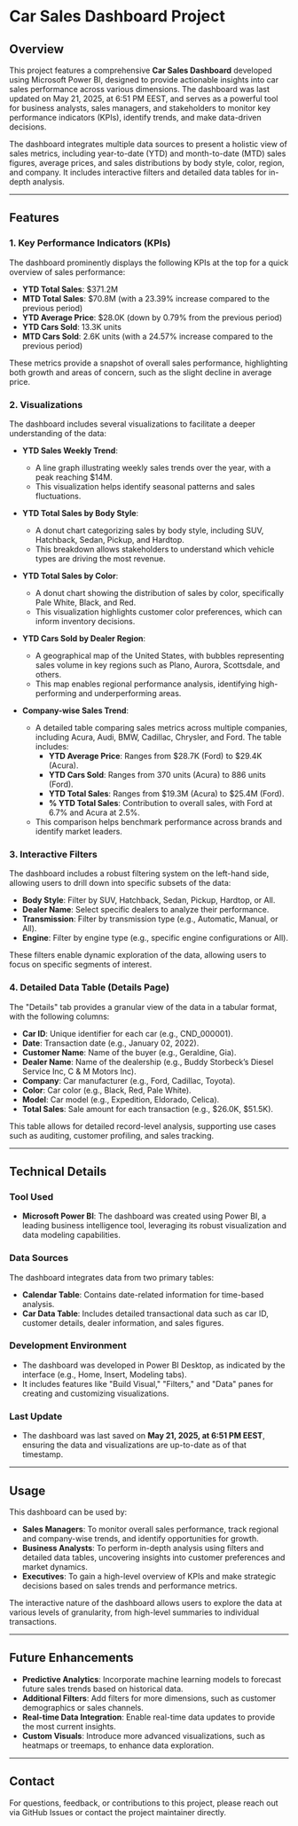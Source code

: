 # Car Sales Dashboard Project

## Overview

This project features a comprehensive **Car Sales Dashboard** developed using Microsoft Power BI, designed to provide actionable insights into car sales performance across various dimensions. The dashboard was last updated on May 21, 2025, at 6:51 PM EEST, and serves as a powerful tool for business analysts, sales managers, and stakeholders to monitor key performance indicators (KPIs), identify trends, and make data-driven decisions.

The dashboard integrates multiple data sources to present a holistic view of sales metrics, including year-to-date (YTD) and month-to-date (MTD) sales figures, average prices, and sales distributions by body style, color, region, and company. It includes interactive filters and detailed data tables for in-depth analysis.

---

## Features

### 1. Key Performance Indicators (KPIs)
The dashboard prominently displays the following KPIs at the top for a quick overview of sales performance:

- **YTD Total Sales**: $371.2M
- **MTD Total Sales**: $70.8M (with a 23.39% increase compared to the previous period)
- **YTD Average Price**: $28.0K (down by 0.79% from the previous period)
- **YTD Cars Sold**: 13.3K units
- **MTD Cars Sold**: 2.6K units (with a 24.57% increase compared to the previous period)

These metrics provide a snapshot of overall sales performance, highlighting both growth and areas of concern, such as the slight decline in average price.

### 2. Visualizations
The dashboard includes several visualizations to facilitate a deeper understanding of the data:

- **YTD Sales Weekly Trend**:
  - A line graph illustrating weekly sales trends over the year, with a peak reaching $14M.
  - This visualization helps identify seasonal patterns and sales fluctuations.

- **YTD Total Sales by Body Style**:
  - A donut chart categorizing sales by body style, including SUV, Hatchback, Sedan, Pickup, and Hardtop.
  - This breakdown allows stakeholders to understand which vehicle types are driving the most revenue.

- **YTD Total Sales by Color**:
  - A donut chart showing the distribution of sales by color, specifically Pale White, Black, and Red.
  - This visualization highlights customer color preferences, which can inform inventory decisions.

- **YTD Cars Sold by Dealer Region**:
  - A geographical map of the United States, with bubbles representing sales volume in key regions such as Plano, Aurora, Scottsdale, and others.
  - This map enables regional performance analysis, identifying high-performing and underperforming areas.

- **Company-wise Sales Trend**:
  - A detailed table comparing sales metrics across multiple companies, including Acura, Audi, BMW, Cadillac, Chrysler, and Ford. The table includes:
    - **YTD Average Price**: Ranges from $28.7K (Ford) to $29.4K (Acura).
    - **YTD Cars Sold**: Ranges from 370 units (Acura) to 886 units (Ford).
    - **YTD Total Sales**: Ranges from $19.3M (Acura) to $25.4M (Ford).
    - **% YTD Total Sales**: Contribution to overall sales, with Ford at 6.7% and Acura at 2.5%.
  - This comparison helps benchmark performance across brands and identify market leaders.

### 3. Interactive Filters
The dashboard includes a robust filtering system on the left-hand side, allowing users to drill down into specific subsets of the data:

- **Body Style**: Filter by SUV, Hatchback, Sedan, Pickup, Hardtop, or All.
- **Dealer Name**: Select specific dealers to analyze their performance.
- **Transmission**: Filter by transmission type (e.g., Automatic, Manual, or All).
- **Engine**: Filter by engine type (e.g., specific engine configurations or All).

These filters enable dynamic exploration of the data, allowing users to focus on specific segments of interest.

### 4. Detailed Data Table (Details Page)
The "Details" tab provides a granular view of the data in a tabular format, with the following columns:

- **Car ID**: Unique identifier for each car (e.g., CND_000001).
- **Date**: Transaction date (e.g., January 02, 2022).
- **Customer Name**: Name of the buyer (e.g., Geraldine, Gia).
- **Dealer Name**: Name of the dealership (e.g., Buddy Storbeck’s Diesel Service Inc, C & M Motors Inc).
- **Company**: Car manufacturer (e.g., Ford, Cadillac, Toyota).
- **Color**: Car color (e.g., Black, Red, Pale White).
- **Model**: Car model (e.g., Expedition, Eldorado, Celica).
- **Total Sales**: Sale amount for each transaction (e.g., $26.0K, $51.5K).

This table allows for detailed record-level analysis, supporting use cases such as auditing, customer profiling, and sales tracking.

---

## Technical Details

### Tool Used
- **Microsoft Power BI**: The dashboard was created using Power BI, a leading business intelligence tool, leveraging its robust visualization and data modeling capabilities.

### Data Sources
The dashboard integrates data from two primary tables:
- **Calendar Table**: Contains date-related information for time-based analysis.
- **Car Data Table**: Includes detailed transactional data such as car ID, customer details, dealer information, and sales figures.

### Development Environment
- The dashboard was developed in Power BI Desktop, as indicated by the interface (e.g., Home, Insert, Modeling tabs).
- It includes features like "Build Visual," "Filters," and "Data" panes for creating and customizing visualizations.

### Last Update
- The dashboard was last saved on **May 21, 2025, at 6:51 PM EEST**, ensuring the data and visualizations are up-to-date as of that timestamp.

---

## Usage
This dashboard can be used by:
- **Sales Managers**: To monitor overall sales performance, track regional and company-wise trends, and identify opportunities for growth.
- **Business Analysts**: To perform in-depth analysis using filters and detailed data tables, uncovering insights into customer preferences and market dynamics.
- **Executives**: To gain a high-level overview of KPIs and make strategic decisions based on sales trends and performance metrics.

The interactive nature of the dashboard allows users to explore the data at various levels of granularity, from high-level summaries to individual transactions.

---

## Future Enhancements
- **Predictive Analytics**: Incorporate machine learning models to forecast future sales trends based on historical data.
- **Additional Filters**: Add filters for more dimensions, such as customer demographics or sales channels.
- **Real-time Data Integration**: Enable real-time data updates to provide the most current insights.
- **Custom Visuals**: Introduce more advanced visualizations, such as heatmaps or treemaps, to enhance data exploration.

---

## Contact
For questions, feedback, or contributions to this project, please reach out via GitHub Issues or contact the project maintainer directly.

